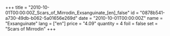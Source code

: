 +++
title = "2010-10-01T00:00:00Z_Scars_of_Mirrodin_Exsanguinate_[en]_false"
id = "0878b541-a730-49db-b062-5a01656e269d"
date = "2010-10-01T00:00:00Z"
name = "Exsanguinate"
lang = ["en"]
price = "4.09"
quantity = 4
foil = false
set = "Scars of Mirrodin"
+++
